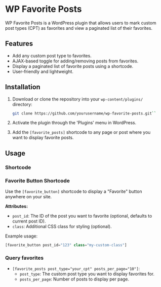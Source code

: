 # WP Favorite Posts

WP Favorite Posts is a WordPress plugin that allows users to mark custom post types (CPT) as favorites and view a paginated list of their favorites.

## Features

- Add any custom post type to favorites.
- AJAX-based toggle for adding/removing posts from favorites.
- Display a paginated list of favorite posts using a shortcode.
- User-friendly and lightweight.

## Installation

1. Download or clone the repository into your `wp-content/plugins/` directory:

   ```bash
   git clone https://github.com/yourusername/wp-favorite-posts.git``

   ```

2. Activate the plugin through the 'Plugins' menu in WordPress.
3. Add the `[favorite_posts]` shortcode to any page or post where you want to display favorite posts.

## Usage

### Shortcode

### Favorite Button Shortcode

Use the `[favorite_button]` shortcode to display a "Favorite" button anywhere on your site.

**Attributes:**

- `post_id`: The ID of the post you want to favorite (optional, defaults to current post ID).
- `class`: Additional CSS class for styling (optional).

Example usage:

```php
[favorite_button post_id="123" class="my-custom-class"]
```

### Query favorites

- `[favorite_posts post_type="your_cpt" posts_per_page="10"]`:
  - `post_type`: The custom post type you want to display favorites for.
  - `posts_per_page`: Number of posts to display per page.
